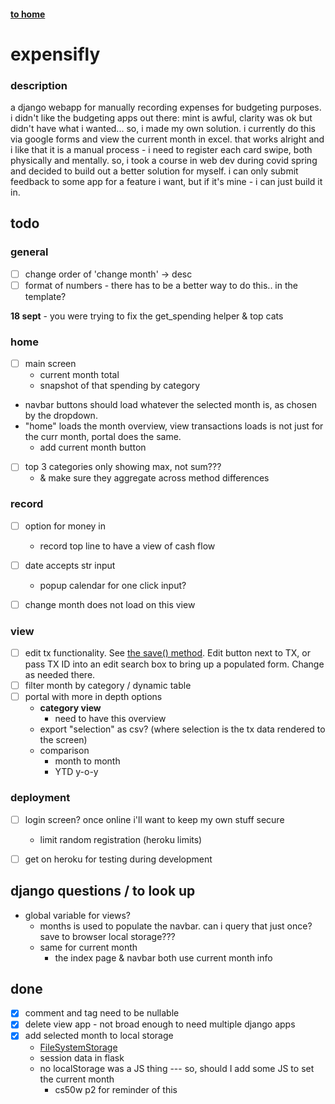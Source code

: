 #### [to home](https://jackforgash.com/)

# expensifly

### description
a django webapp for manually recording expenses for budgeting purposes.  
i didn't like the budgeting apps out there: mint is awful, clarity was ok but didn't have what i wanted... so, i made my own solution. i currently do this via google forms and view the current month in excel. that works alright and i like that it is a manual process - i need to register each card swipe, both physically and mentally. so, i took a course in web dev during covid spring and decided to build out a better solution for myself. i can only submit feedback to some app for a feature i want, but if it's mine - i can just build it in.  


## todo
### general
- [ ] change order of 'change month' -> desc
- [ ] format of numbers - there has to be a better way to do this.. in the template?

**18 sept** - you were trying to fix the get_spending helper & top cats


### home
- [ ] main screen
  - current month total
  - snapshot of that spending by category
- navbar buttons should load whatever the selected month is, as chosen by the dropdown.
- "home" loads the month overview, view transactions loads is not just for the curr month, portal does the same.
  - add current month button
- [ ] top 3 categories only showing max, not sum???
	- & make sure they aggregate across method differences

### record
- [ ] option for money in
  - record top line to have a view of cash flow
- [ ] date accepts str input
  - popup calendar for one click input?
- [ ] change month does not load on this view


### view
- [ ] edit tx functionality. See [the save() method](https://docs.djangoproject.com/en/3.0/topics/forms/modelforms/#the-save-method). Edit button next to TX, or pass TX ID into an edit search box to bring up a populated form. Change as needed there.
- [ ] filter month by category / dynamic table
- [ ] portal with more in depth options
  - **category view**
    - need to have this overview
  - export "selection" as csv? (where selection is the tx data rendered to the screen)
  - comparison
    - month to month
    - YTD y-o-y


### deployment
- [ ] login screen? once online i'll want to keep my own stuff secure
  - limit random registration (heroku limits)
- [ ] get on heroku for testing during development


## django questions / to look up
- global variable for views?
  - months is used to populate the navbar. can i query that just once? save to browser local storage???
  - same for current month
    - the index page & navbar both use current month info


## done

- [x] comment and tag need to be nullable
- [x] delete view app - not broad enough to need multiple django apps
- [x] add selected month to local storage
	- [FileSystemStorage](https://docs.djangoproject.com/en/3.1/ref/files/storage/)
	- session data in flask
	- no localStorage was a JS thing --- so, should I add some JS to set the current month
		- cs50w p2 for reminder of this
